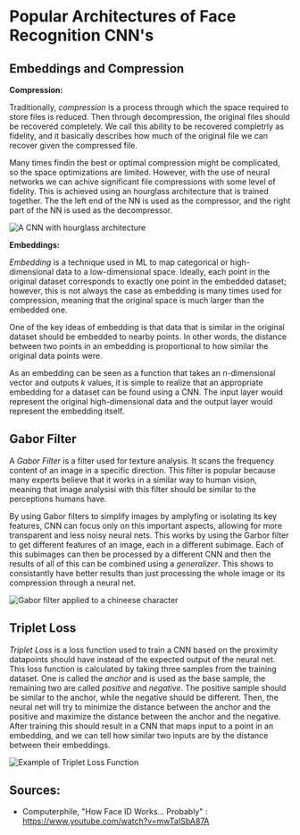 # Popular Architectures of Face Recognition CNN's

## Embeddings and Compression

**Compression:**

Traditionally, *compression* is a process through which the space required to store files is reduced. Then through decompression, the original files should be recovered completely. We call this ability to be recovered completrly as fidelity, and it basically describes how much of the original file we can recover given the compressed file.

Many times findin the best or optimal compression might be complicated, so the space optimizations are limited. However, with the use of neural networks we can achive significant file compressions with some level of fidelity. This is achieved using an hourglass architecture that is trained together. The the left end of the NN is used as the compressor, and the right part of the NN is used as the decompressor. 

![A CNN with hourglass architecture](hourglass.png)

**Embeddings:**

*Embedding* is a technique used in ML to map categorical or high-dimensional data to a low-dimensional space. Ideally, each point in the original dataset corresponds to exactly one point in the embedded dataset; however, this is not always the case as embedding is many times used for compression, meaning that the original space is much larger than the embedded one.

One of the key ideas of embedding is that data that is similar in the original dataset should be embedded to nearby points. In other words, the distance between two points in an embedding is proportional to how similar the original data points were.

As an embedding can be seen as a function that takes an n-dimensional vector and outputs *k* values, it is simple to realize that an appropriate embedding for a dataset can be found using a CNN. The input layer would represent the original high-dimensional data and the output layer would represent the embedding itself.


## Gabor Filter

A *Gabor Filter* is a filter used for texture analysis. It scans the frequency content of an image in a specific direction. This filter is popular because many experts believe that it works in a similar way to human vision, meaning that image analysisi with this filter should be similar to the perceptions humans have.

By using Gabor filters to simplify images by amplyfing or isolating its key features, CNN can focus only on this important aspects, allowing for more transparent and less noisy neural nets. This works by using the Garbor filter to get different features of an image, each in a different subimage. Each of this subimages can then be processed by a different CNN and then the results of all of this can be combined using a *generalizer*. This shows to consistantly have better results than just processing the whole image or its compression through a neural net.

![Gabor filter applied to a chineese character](gabor.png)

## Triplet Loss

*Triplet Loss* is a loss function used to train a CNN based on the proximity datapoints should have instead of the expected output of the neural net. This loss function is calculated by taking three samples from the training dataset. One is called the *anchor* and is used as the base sample, the remaining two are called *positive* and *negative*. The positive sample should be similar to the anchor, while the negative should be different. Then, the neural net will try to minimize the distance between the anchor and the positive and maximize the distance between the anchor and the negative. After training this should result in a CNN that maps input to a point in an embedding, and we can tell how similar two inputs are by the distance between their embeddings.

![Example of Triplet Loss Function](triplet-loss.png)

## Sources:
- Computerphile, "How Face ID Works... Probably" : https://www.youtube.com/watch?v=mwTaISbA87A
